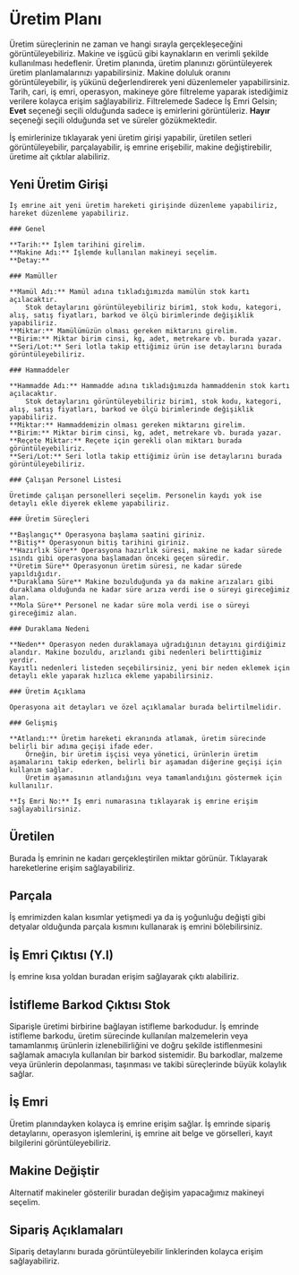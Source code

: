 
# Üretim Planı

Üretim süreçlerinin ne zaman ve hangi sırayla gerçekleşeceğini görüntüleyebiliriz. 
Makine ve işgücü gibi kaynakların en verimli şekilde kullanılması hedeflenir.
Üretim planında, üretim planınızı görüntüleyerek üretim planlamalarınızı yapabilirsiniz.
Makine doluluk oranını görüntüleyebilir, iş yükünü değerlendirerek yeni düzenlemeler yapabilirsiniz.
Tarih, cari, iş emri, operasyon, makineye göre filtreleme yaparak istediğimiz verilere kolayca erişim sağlayabiliriz.
Filtrelemede Sadece İş Emri Gelsin;
**Evet** seçeneği seçili olduğunda sadece iş emirlerini görüntüleriz.
**Hayır** seçeneği seçili olduğunda set ve süreler gözükmektedir.

İş emirlerinize tıklayarak yeni üretim girişi yapabilir, üretilen setleri görüntüleyebilir, parçalayabilir, iş emrine erişebilir, makine değiştirebilir, üretime ait çıktılar alabiliriz.

## Yeni Üretim Girişi

	İş emrine ait yeni üretim hareketi girişinde düzenleme yapabiliriz, hareket düzenleme yapabiliriz.

	### Genel
	
	**Tarih:** İşlem tarihini girelim.
	**Makine Adı:** İşlemde kullanılan makineyi seçelim.
	**Detay:**
	
	### Mamüller
	
	**Mamül Adı:** Mamül adına tıkladığımızda mamülün stok kartı açılacaktır. 
		Stok detaylarını görüntüleyebiliriz birim1, stok kodu, kategori, alış, satış fiyatları, barkod ve ölçü birimlerinde değişiklik yapabiliriz.
	**Miktar:** Mamülümüzün olması gereken miktarını girelim. 
	**Birim:** Miktar birim cinsi, kg, adet, metrekare vb. burada yazar.
	**Seri/Lot:** Seri lotla takip ettiğimiz ürün ise detaylarını burada görüntüleyebiliriz.
	
	### Hammaddeler
	
	**Hammadde Adı:** Hammadde adına tıkladığımızda hammaddenin stok kartı açılacaktır. 
		Stok detaylarını görüntüleyebiliriz birim1, stok kodu, kategori, alış, satış fiyatları, barkod ve ölçü birimlerinde değişiklik yapabiliriz.
	**Miktar:** Hammaddemizin olması gereken miktarını girelim. 
	**Birim:** Miktar birim cinsi, kg, adet, metrekare vb. burada yazar.
	**Reçete Miktar:** Reçete için gerekli olan miktarı burada görüntüleyebiliriz.
	**Seri/Lot:** Seri lotla takip ettiğimiz ürün ise detaylarını burada görüntüleyebiliriz.
	
	### Çalışan Personel Listesi
	
	Üretimde çalışan personelleri seçelim. Personelin kaydı yok ise detaylı ekle diyerek ekleme yapabiliriz.
	
	### Üretim Süreçleri
	
	**Başlangıç** Operasyona başlama saatini giriniz.
	**Bitiş** Operasyonun bitiş tarihini giriniz.
	**Hazırlık Süre** Operasyona hazırlık süresi, makine ne kadar sürede ısındı gibi operasyona başlamadan önceki geçen süredir.
	**Üretim Süre** Operasyonun üretim süresi, ne kadar sürede yapıldığıdır.
	**Duraklama Süre** Makine bozulduğunda ya da makine arızaları gibi duraklama olduğunda ne kadar süre arıza verdi ise o süreyi gireceğimiz alan.
	**Mola Süre** Personel ne kadar süre mola verdi ise o süreyi gireceğimiz alan. 
	
	### Duraklama Nedeni
	
	**Neden** Operasyon neden duraklamaya uğradığının detayını girdiğimiz alandır. Makine bozuldu, arızlandı gibi nedenleri belirttiğimiz yerdir. 
	Kayıtlı nedenleri listeden seçebilirsiniz, yeni bir neden eklemek için detaylı ekle yaparak hızlıca ekleme yapabilirsiniz.
	
	### Üretim Açıklama
	
	Operasyona ait detayları ve özel açıklamalar burada belirtilmelidir.
	
	### Gelişmiş
	
	**Atlandı:** Üretim hareketi ekranında atlamak, üretim sürecinde belirli bir adıma geçişi ifade eder. 
		Örneğin, bir üretim işçisi veya yönetici, ürünlerin üretim aşamalarını takip ederken, belirli bir aşamadan diğerine geçişi için kullanım sağlar.
		Üretim aşamasının atlandığını veya tamamlandığını göstermek için kullanılır.
	
	**İş Emri No:** İş emri numarasına tıklayarak iş emrine erişim sağlayabilirsiniz.
	
## Üretilen 

Burada İş emrinin ne kadarı gerçekleştirilen miktar görünür. Tıklayarak hareketlerine erişim sağlayabiliriz.

## Parçala

İş emrimizden kalan kısımlar yetişmedi ya da iş yoğunluğu değişti gibi detyalar olduğunda parçala kısmını kullanarak iş emrini bölebilirsiniz.

## İş Emri Çıktısı (Y.I)

İş emrine kısa yoldan buradan erişim sağlayarak çıktı alabiliriz.

## İstifleme Barkod Çıktısı Stok

Siparişle üretimi birbirine bağlayan istifleme barkodudur.
İş emrinde istifleme barkodu, üretim sürecinde kullanılan malzemelerin veya tamamlanmış ürünlerin izlenebilirliğini ve doğru şekilde istiflenmesini sağlamak amacıyla kullanılan bir barkod sistemidir. 
Bu barkodlar, malzeme veya ürünlerin depolanması, taşınması ve takibi süreçlerinde büyük kolaylık sağlar.

## İş Emri

Üretim planındayken kolayca iş emrine erişim sağlar. 
İş emrinde sipariş detaylarını, operasyon işlemlerini, iş emrine ait belge ve görselleri, kayıt bilgilerini görüntüleyebiliriz.

## Makine Değiştir

Alternatif makineler gösterilir buradan değişim yapacağımız makineyi seçelim.

## Sipariş Açıklamaları

Sipariş detaylarını burada görüntüleyebilir linklerinden kolayca erişim sağlayabiliriz.
